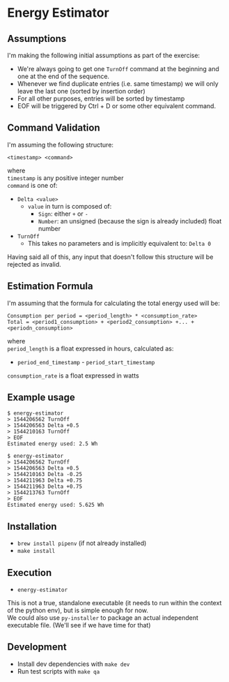 # Energy Estimator

## Assumptions

I'm making the following initial assumptions as part of the exercise:

* We're always going to get one `TurnOff` command at the beginning and one at the end of the sequence.
* Whenever we find duplicate entries (i.e. same timestamp) we will only leave the last one (sorted by insertion order)
* For all other purposes, entries will be sorted by timestamp
* EOF will be triggered by Ctrl + D or some other equivalent command.

## Command Validation

I'm assuming the following structure:  

```
<timestamp> <command>
```

where  
`timestamp` is any positive integer number  
`command` is one of:  
  - `Delta <value>`
    - `value` in turn is composed of:
      - `Sign`: either `+` or `-`
      - `Number`: an unsigned (because the sign is already included) float number
  - `TurnOff`
    - This takes no parameters and is implicitly equivalent to: `Delta 0` 

Having said all of this, any input that doesn't follow this structure will be rejected as invalid.

## Estimation Formula

I'm assuming that the formula for calculating the total energy used will be:

```
Consumption per period = <period_length> * <consumption_rate>
Total = <period1_consumption> + <period2_consumption> +... + <periodn_consumption>
```
where  
`period_length` is a float expressed in hours, calculated as:
  - `period_end_timestamp` - `period_start_timestamp`  
  
`consumption_rate` is a float expressed in watts

## Example usage

```
$ energy-estimator
> 1544206562 TurnOff
> 1544206563 Delta +0.5
> 1544210163 TurnOff
> EOF
Estimated energy used: 2.5 Wh
```
 
```
$ energy-estimator
> 1544206562 TurnOff
> 1544206563 Delta +0.5
> 1544210163 Delta -0.25
> 1544211963 Delta +0.75
> 1544211963 Delta +0.75
> 1544213763 TurnOff
> EOF
Estimated energy used: 5.625 Wh
```

## Installation

* `brew install pipenv`  (if not already installed)
* `make install`

## Execution

* `energy-estimator`

This is not a true, standalone executable (it needs to run within the context of the python env), but is simple enough for now.  
We could also use `py-installer` to package an actual independent executable file. (We'll see if we have time for that)

## Development

* Install dev dependencies with `make dev`
* Run test scripts with `make qa`
